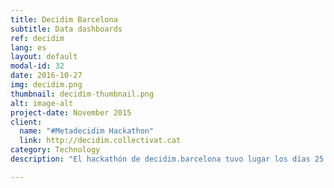```yaml
---
title: Decidim Barcelona
subtitle: Data dashboards
ref: decidim
lang: es
layout: default
modal-id: 32
date: 2016-10-27
img: decidim.png
thumbnail: decidim-thumbnail.png
alt: image-alt
project-date: November 2015
client:
  name: "#Metadecidim Hackathon"
  link: http://decidim.collectivat.cat
category: Technology
description: "El hackathón de decidim.barcelona tuvo lugar los días 25 y 26 de noviembre de 2016 en el Convento de los Ángeles y en el Auditorio del MACBA. Reunió a varias personas interesadas en trabajar en colaboración con decidim.barcelona, la plataforma de participación digital del municipio de Barcelona. Categorizamos los mensajes de rechazo a las propuestas del plan de acción municipal (PAM) y pusimos los datos relevantes en un panel de datos, incluyendo nuestras propias categorizaciones. El panel de datos es accesible <a href='http://decidim.collectivat.cat'>aquí</a>."

---
```

